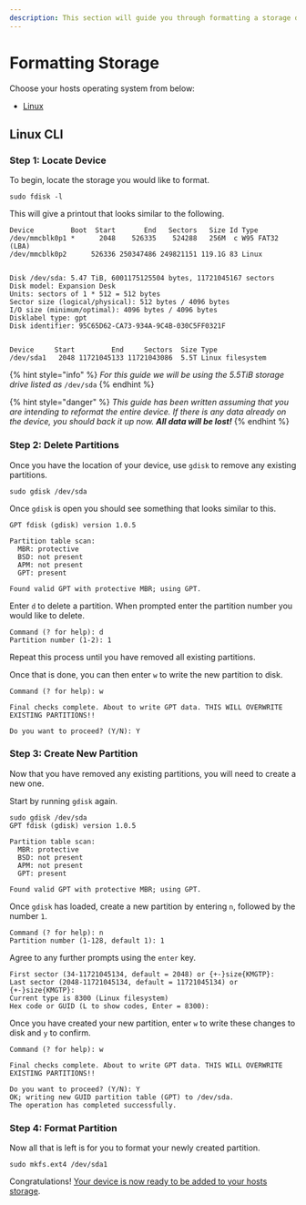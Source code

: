 ```yaml
---
description: This section will guide you through formatting a storage device.
---
```


# Formatting Storage

Choose your hosts operating system from below:

* [Linux](formatting-storage.md#linux-cli)

## Linux CLI

### Step 1: Locate Device

To begin, locate the storage you would like to format.

```
sudo fdisk -l
```

This will give a printout that looks similar to the following.

```
Device         Boot  Start       End   Sectors   Size Id Type 
/dev/mmcblk0p1 *      2048    526335    524288   256M  c W95 FAT32 (LBA) 
/dev/mmcblk0p2      526336 250347486 249821151 119.1G 83 Linux 


Disk /dev/sda: 5.47 TiB, 6001175125504 bytes, 11721045167 sectors 
Disk model: Expansion Desk   
Units: sectors of 1 * 512 = 512 bytes 
Sector size (logical/physical): 512 bytes / 4096 bytes 
I/O size (minimum/optimal): 4096 bytes / 4096 bytes 
Disklabel type: gpt 
Disk identifier: 95C65D62-CA73-934A-9C4B-030C5FF0321F 


Device     Start         End     Sectors  Size Type 
/dev/sda1   2048 11721045133 11721043086  5.5T Linux filesystem
```

{% hint style="info" %}
_For this guide we will be using the 5.5TiB storage drive listed as_ `/dev/sda`
{% endhint %}

{% hint style="danger" %}
_This guide has been written assuming that you are intending to reformat the entire device. If there is any data already on the device, you should back it up now. **All data will be lost!**_
{% endhint %}



### Step 2: Delete Partitions

Once you have the location of your device, use `gdisk` to remove any existing partitions.

```
sudo gdisk /dev/sda
```

Once `gdisk` is open you should see something that looks similar to this.

```
GPT fdisk (gdisk) version 1.0.5

Partition table scan:
  MBR: protective
  BSD: not present
  APM: not present
  GPT: present

Found valid GPT with protective MBR; using GPT.
```

Enter `d` to delete a partition. When prompted enter the partition number you would like to delete.

```
Command (? for help): d
Partition number (1-2): 1
```

Repeat this process until you have removed all existing partitions.

Once that is done, you can then enter `w` to write the new partition to disk.

```
Command (? for help): w

Final checks complete. About to write GPT data. THIS WILL OVERWRITE EXISTING PARTITIONS!!

Do you want to proceed? (Y/N): Y
```



### Step 3: Create New Partition

Now that you have removed any existing partitions, you will need to create a new one.

Start by running `gdisk` again.

```
sudo gdisk /dev/sda
GPT fdisk (gdisk) version 1.0.5

Partition table scan:
  MBR: protective
  BSD: not present
  APM: not present
  GPT: present

Found valid GPT with protective MBR; using GPT.
```

Once `gdisk` has loaded, create a new partition by entering `n`, followed by the number `1`.

```
Command (? for help): n
Partition number (1-128, default 1): 1
```

Agree to any further prompts using the `enter` key.

```
First sector (34-11721045134, default = 2048) or {+-}size{KMGTP}:
Last sector (2048-11721045134, default = 11721045134) or {+-}size{KMGTP}:
Current type is 8300 (Linux filesystem)
Hex code or GUID (L to show codes, Enter = 8300):
```

Once you have created your new partition, enter `w` to write these changes to disk and `y` to confirm.

```
Command (? for help): w

Final checks complete. About to write GPT data. THIS WILL OVERWRITE EXISTING PARTITIONS!!

Do you want to proceed? (Y/N): Y
OK; writing new GUID partition table (GPT) to /dev/sda.
The operation has completed successfully.
```



### Step 4: Format Partition

Now all that is left is for you to format your newly created partition.

```
sudo mkfs.ext4 /dev/sda1
```



Congratulations! [Your device is now ready to be added to your hosts storage](../../hosting-guides/linux-cli.md#step-2-configure-storage-optional).
